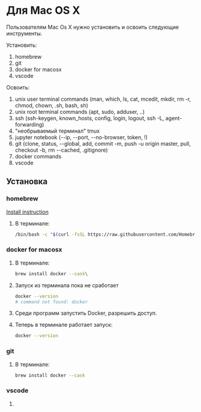 # Для Mac OS X

Пользователям Mac Os X нужно установить и освоить следующие инструменты.

Установить:

1. homebrew
2. git
3. docker for macosx
4. vscode

Освоить:

1. unix user terminal commands (man, which, ls, cat, mcedit, mkdir, rm -r, chmod, chown, .sh, bash, sh)
2. unix root terminal commands (apt, sudo, adduser, ..)
3. ssh (ssh-keygen, known_hosts, config, login, logout, ssh -L, agent-forwarding)
4. "необрываемый терминал" tmux
5. jupyter notebook (--ip, --port, --no-browser, token, !)
6. git (clone, status, --global, add, commit -m, push -u origin master, pull, checkout -b, rm --cached, .gitignore)
7. docker commands
8. vscode



## Установка
### homebrew
[Install instruction](https://docs.brew.sh/Installation)

1. В терминале:

	```bash
	/bin/bash -c "$(curl -fsSL https://raw.githubusercontent.com/Homebrew/install/master/install.sh)
	```

### docker for macosx
1. В терминале:
    
    ```bash 
    brew install docker --cask\
    ```

2. Запуск из терминала пока не сработает
    
    ```bash
	docker --version
	# command not found: docker
	```
	
3. Среди программ запустить Docker, разрешить доступ.

4. Теперь в терминале работает запуск:
    
    ```bash
	docker --version
	```

### git
1. В терминале:

	```bash
	brew install docker --cask
	```


### vscode
1. 

